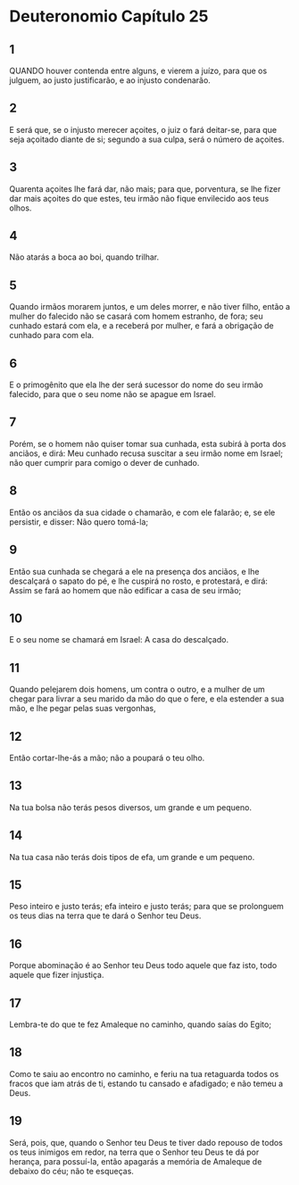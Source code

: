 # Deuteronomio Capítulo 25

## 1
QUANDO houver contenda entre alguns, e vierem a juízo, para que os julguem, ao justo justificarão, e ao injusto condenarão.

## 2
E será que, se o injusto merecer açoites, o juiz o fará deitar-se, para que seja açoitado diante de si; segundo a sua culpa, será o número de açoites.

## 3
Quarenta açoites lhe fará dar, não mais; para que, porventura, se lhe fizer dar mais açoites do que estes, teu irmão não fique envilecido aos teus olhos.

## 4
Não atarás a boca ao boi, quando trilhar.

## 5
Quando irmãos morarem juntos, e um deles morrer, e não tiver filho, então a mulher do falecido não se casará com homem estranho, de fora; seu cunhado estará com ela, e a receberá por mulher, e fará a obrigação de cunhado para com ela.

## 6
E o primogênito que ela lhe der será sucessor do nome do seu irmão falecido, para que o seu nome não se apague em Israel.

## 7
Porém, se o homem não quiser tomar sua cunhada, esta subirá à porta dos anciãos, e dirá: Meu cunhado recusa suscitar a seu irmão nome em Israel; não quer cumprir para comigo o dever de cunhado.

## 8
Então os anciãos da sua cidade o chamarão, e com ele falarão; e, se ele persistir, e disser: Não quero tomá-la;

## 9
Então sua cunhada se chegará a ele na presença dos anciãos, e lhe descalçará o sapato do pé, e lhe cuspirá no rosto, e protestará, e dirá: Assim se fará ao homem que não edificar a casa de seu irmão;

## 10
E o seu nome se chamará em Israel: A casa do descalçado.

## 11
Quando pelejarem dois homens, um contra o outro, e a mulher de um chegar para livrar a seu marido da mão do que o fere, e ela estender a sua mão, e lhe pegar pelas suas vergonhas,

## 12
Então cortar-lhe-ás a mão; não a poupará o teu olho.

## 13
Na tua bolsa não terás pesos diversos, um grande e um pequeno.

## 14
Na tua casa não terás dois tipos de efa, um grande e um pequeno.

## 15
Peso inteiro e justo terás; efa inteiro e justo terás; para que se prolonguem os teus dias na terra que te dará o Senhor teu Deus.

## 16
Porque abominação é ao Senhor teu Deus todo aquele que faz isto, todo aquele que fizer injustiça.

## 17
Lembra-te do que te fez Amaleque no caminho, quando saías do Egito;

## 18
Como te saiu ao encontro no caminho, e feriu na tua retaguarda todos os fracos que iam atrás de ti, estando tu cansado e afadigado; e não temeu a Deus.

## 19
Será, pois, que, quando o Senhor teu Deus te tiver dado repouso de todos os teus inimigos em redor, na terra que o Senhor teu Deus te dá por herança, para possuí-la, então apagarás a memória de Amaleque de debaixo do céu; não te esqueças.

